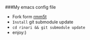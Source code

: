 ###My emacs config file
* Fork form [rmm5t](https://github.com/rmm5t)
* `Install`
    git submodule update
* `cd rinari && git submodule update`
* enjoy:)
